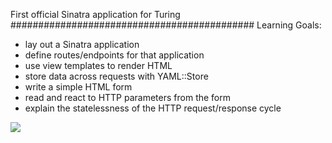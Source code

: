 First official Sinatra application for Turing
############################################
Learning Goals:
+ lay out a Sinatra application
+ define routes/endpoints for that application
+ use view templates to render HTML
+ store data across requests with YAML::Store
+ write a simple HTML form
+ read and react to HTTP parameters from the form
+ explain the statelessness of the HTTP request/response cycle

![](http://www.reactiongifs.com/r/stfu1.gif)
